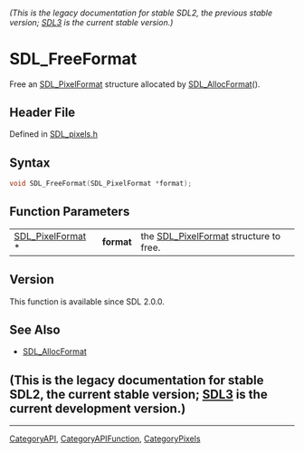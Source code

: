 ###### (This is the legacy documentation for stable SDL2, the previous stable version; [SDL3](https://wiki.libsdl.org/SDL3/) is the current stable version.)
# SDL_FreeFormat

Free an [SDL_PixelFormat](SDL_PixelFormat) structure allocated by [SDL_AllocFormat](SDL_AllocFormat)().

## Header File

Defined in [SDL_pixels.h](https://github.com/libsdl-org/SDL/blob/SDL2/include/SDL_pixels.h)

## Syntax

```c
void SDL_FreeFormat(SDL_PixelFormat *format);
```

## Function Parameters

|                                      |            |                                                           |
| ------------------------------------ | ---------- | --------------------------------------------------------- |
| [SDL_PixelFormat](SDL_PixelFormat) * | **format** | the [SDL_PixelFormat](SDL_PixelFormat) structure to free. |

## Version

This function is available since SDL 2.0.0.

## See Also

- [SDL_AllocFormat](SDL_AllocFormat)


## (This is the legacy documentation for stable SDL2, the current stable version; [SDL3](https://wiki.libsdl.org/SDL3/) is the current development version.)



----
[CategoryAPI](CategoryAPI), [CategoryAPIFunction](CategoryAPIFunction), [CategoryPixels](CategoryPixels)

